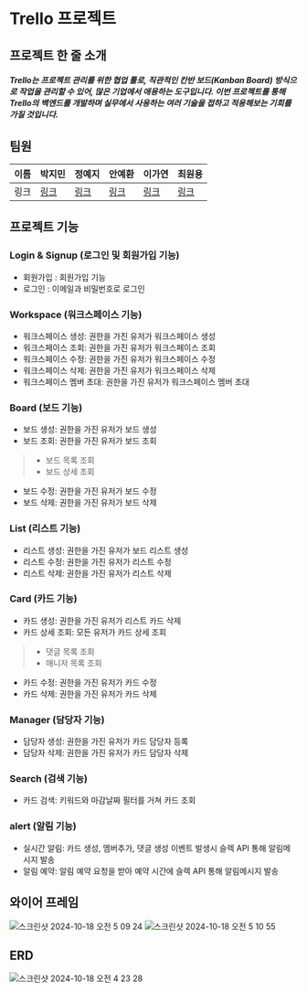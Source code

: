 # Trello 프로젝트
## 프로젝트 한 줄 소개
#####  Trello는 프로젝트 관리를 위한 협업 툴로, 직관적인 칸반 보드(Kanban Board) 방식으로 작업을 관리할 수 있어, 많은 기업에서 애용하는 도구입니다. 이번 프로젝트를 통해 Trello의 백엔드를 개발하며 실무에서 사용하는 여러 기술을 접하고 적용해보는 기회를 가질 것입니다.

## 팀원
| 이름     | 박지민                                                   | 정예지                                                   | 안예환                                                   | 이가연                                                   | 최원용                                                   |
| :---:    | :------------------------------------------------------ | :------------------------------------------------------ | :------------------------------------------------------ | :------------------------------------------------------ | :------------------------------------------------------ |
| 링크     | [링크](https://github.com/user-attachments/assets/8beb058a-eb50-4267-bc6c-b165b1807fd5) | [링크](https://github.com/user-attachments/assets/1c966822-ce50-4537-ae60-624e76b8ca86) | [링크](https://github.com/user-attachments/assets/54191531-efe9-4977-9788-13083edad61b) | [링크](https://github.com/user-attachments/assets/7ecdb9f7-6dad-4320-93a8-20e165148dc8) | [링크](https://github.com/user-attachments/assets/bf5485e9-7711-44d8-bd99-845c4a5e9f0d) |

## 프로젝트 기능

### Login & Signup (로그인 및 회원가입 기능)
* 회원가입 : 회원가입 기능
* 로그인 : 이메일과 비밀번호로 로그인

### Workspace (워크스페이스 기능)
* 워크스페이스 생성: 권한을 가진 유저가 워크스페이스 생성
* 워크스페이스 조회: 권한을 가진 유저가 워크스페이스 조회
* 워크스페이스 수정: 권한을 가진 유저가 워크스페이스 수정
* 워크스페이스 삭제: 권한을 가진 유저가 워크스페이스 삭제
* 워크스페이스 멤버 초대: 권한을 가진 유저가 워크스페이스 멤버 초대

### Board (보드 기능)
* 보드 생성: 권한을 가진 유저가 보드 생성
* 보드 조회: 권한을 가진 유저가 보드 조회
> * 보드 목록 조회
> * 보드 상세 조회 
* 보드 수정: 권한을 가진 유저가 보드 수정
* 보드 삭제: 권한을 가진 유저가 보드 삭제

### List (리스트 기능)
* 리스트 생성: 권한을 가진 유저가 보드 리스트 생성
* 리스트 수정: 권한을 가진 유저가 리스트 수정
* 리스트 삭제: 권한을 가진 유저가 리스트 삭제

### Card (카드 기능)
* 카드 생성: 권한을 가진 유저가 리스트 카드 삭제
* 카드 상세 조회: 모든 유저가 카드 상세 조회
> * 댓글 목록 조회
> * 매니저 목록 조회 
* 카드 수정: 권한을 가진 유저가 카드 수정
* 카드 삭제: 권한을 가진 유저가 카드 삭제

### Manager (담당자 기능)
* 담당자 생성: 권한을 가진 유저가 카드 담당자 등록
* 담당자 삭제: 권한을 가진 유저가 카드 담당자 삭제

### Search (검색 기능)
* 카드 검색: 키워드와 마감날짜 필터를 거쳐 카드 조회

### alert (알림 기능)
* 실시간 알림: 카드 생성, 멤버추가, 댓글 생성 이벤트 발생시 슬렉 API 통해 알림메시지 발송
* 알림 예약: 알림 예약 요청을 받아 예약 시간에 슬렉 API 통해 알림메시지 발송


## 와이어 프레임
![스크린샷 2024-10-18 오전 5 09 24](https://github.com/user-attachments/assets/ec7010c9-149d-459e-a592-cee1ccef2b2d)
![스크린샷 2024-10-18 오전 5 10 55](https://github.com/user-attachments/assets/cf904240-1063-4a61-8ec1-d5f3ff9a93a5)





## ERD
![스크린샷 2024-10-18 오전 4 23 28](https://github.com/user-attachments/assets/a7028d72-3258-4dec-b66e-5f1e8dc13f85)





